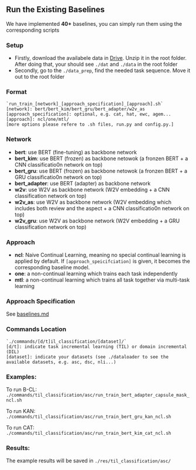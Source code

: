 







## Run the Existing Baselines
We have implemented **40+** baselines, you can simply run them using the corresponding scripts

### Setup

 - Firstly, download the availabele data in [Drive](https://drive.google.com/file/d/10hCJHDKYVw0tzSHk6YZrRMFsqNs57fzW/view?usp=sharing). Unzip it in the root folder. After doing that, your should see `./dat` and `./data` in the root folder
 -  Secondly, go to the `./data_prep`, find the needed task sequence. Move it out to the root folder

### Format
    `run_train_[network]_[approach_specification]_[approach].sh`
    [network]: bert/bert_kim/bert_gru/bert_adapter/w2v_as
    [approach_specification]: optional, e.g. cat, hat, ewc, agem...
    [approach]: ncl/one/mtl/
    [more options please refere to .sh files, run.py and config.py.]
 
 ### Network

 - **bert**: use BERT (fine-tuning) as backbone network
 - **bert_kim**: use BERT (frozen) as backbone netowok (a fronzen BERT + a CNN classificatio0n network on top)
 - **bert_gru**: use BERT (frozen) as backbone netowok (a fronzen BERT + a GRU classificatio0n network on top)
 - **bert_adapter**: use BERT (adapter) as backbone network
 - **w2v**: use W2V as backbone network (W2V embedding + a CNN classification network on top)
 - **w2v_as**: use W2V as backbone network (W2V embedding which includes both review and the aspect + a CNN classificatio0n network on top)
 - **w2v_gru**: use W2V as backbone network (W2V embedding + a GRU classification network on top)
 
### Approach
 - **ncl**: Naive Continual Learning, meaning no special continual learning is applied by default. If `[approach_speicifciation]` is given, it becomes the corresponding baseline model.
 - **one**: a non-continual learning which trains each task independently
 - **mtl**: a non-continual learning which trains all task together via multi-task learning

### Approach Specification
See [baselines.md](https://github.com/ZixuanKe/PyContinual/blob/master/docs/baselines.md)

### Commands Location

	`./commands/[d/t]il_classification/[dataset]/`
	[d/t]: indicate task incremental learning (TIL) or domain incremental (DIL)
	[dataset]: indicate your datasets (see ./dataloader to see the available datasets, e.g. asc, dsc, nli...)
	
   

 ### Examples:
 
 To run B-CL:  
`./commands/til_classification/asc/run_train_bert_adapter_capsule_mask_ncl.sh`   
         
 To run KAN:  
`./commands/til_classification/asc/run_train_bert_gru_kan_ncl.sh` 

 To run CAT:  
`./commands/til_classification/asc/run_train_bert_kim_cat_ncl.sh`     

 ### Results:
The example results will be saved in `./res/til_classification/asc/`
 
